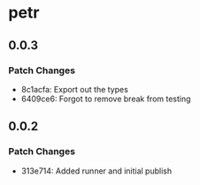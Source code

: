# petr

## 0.0.3

### Patch Changes

- 8c1acfa: Export out the types
- 6409ce6: Forgot to remove break from testing

## 0.0.2

### Patch Changes

- 313e714: Added runner and initial publish
